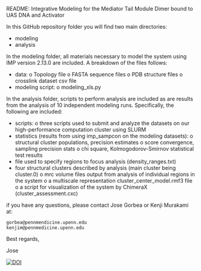 README: Integrative Modeling for the Mediator Tail Module Dimer bound to UAS DNA and Activator

In this GitHub repository folder you will find two main directories:
-	modeling
-	analysis

In the modeling folder, all materials necessary to model the system using IMP version 2.13.0 are included. A breakdown of the files follows:
-	data:
o	Topology file
o	FASTA sequence files
o	PDB structure files
o	crosslink dataset csv file
-	modeling script:
o	modeling_xls.py

In the analysis folder, scripts to perform analysis are included as are results from the analysis of 10 independent modeling runs. Specifically, the following are included:
-	scripts:
o	three scripts used to submit and analyze the datasets on our high-performance computation cluster using SLURM
-	statistics (results from using imp_sampcon on the modeling datasets):
o	structural cluster populations, precision estimates
o	score convergence, sampling precision stats
o	chi square, Kolmogodorov-Smirnov statistical test results
-	file used to specify regions to focus analysis (density_ranges.txt)
-	four structural clusters described by analysis (main cluster being cluster.0)
o	mrc volume files output from analysis of individual regions in the system
o	a multiscale representation cluster_center_model.rmf3 file
o	a script for visualization of the system by ChimeraX (cluster_assessment.cxc)

if you have any questions, please contact Jose Gorbea or Kenji Murakami at:
    
    gorbea@pennmendicine.upenn.edu
    kenjim@pennmedicine.upenn.edu
    
Best regards,

Jose

[![DOI](https://zenodo.org/badge/469828712.svg)](https://zenodo.org/badge/latestdoi/469828712)
